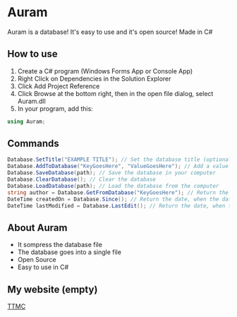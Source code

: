 # Auram

Auram is a database! It's easy to use and it's open source! Made in C#

## How to use

1. Create a C# program (Windows Forms App or Console App)
2. Right Click on Dependencies in the Solution Explorer
3. Click Add Project Reference
4. Click Browse at the bottom right, then in the open file dialog, select Auram.dll
5. In your program, add this:

```cs
using Auram;
```

## Commands

```cs
Database.SetTitle("EXAMPLE TITLE"); // Set the database title (optional)
Database.AddToDatabase("KeyGoesHere", "ValueGoesHere"); // Add a value to database
Database.SaveDatabase(path); // Save the database in your computer
Database.ClearDatabase(); // Clear the database
Database.LoadDatabase(path); // Load the database from the computer
string author = Database.GetFromDatabase("KeyGoesHere"); // Return the value of the key given
DateTime createdOn = Database.Since(); // Return the date, when the database created
DateTime lastModified = Database.LastEdit(); // Return the date, when the database edited
```

## About Auram
- It sompress the database file
- The database goes into a single file
- Open Source
- Easy to use in C#

## My website (empty)
[TTMC](https://ttmc.site/)